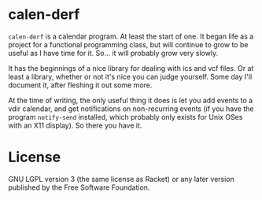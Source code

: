calen-derf
==========

`calen-derf` is a calendar program.  At least the start of one.  It
began life as a project for a functional programming class, but will
continue to grow to be useful as I have time for it.  So... it will
probably grow very slowly.

It has the beginnings of a nice library for dealing with ics and vcf
files.  Or at least a library, whether or not it's nice you can judge
yourself.  Some day I'll document it, after fleshing it out some more.

At the time of writing, the only useful thing it does is let you add
events to a vdir calendar, and get notifications on non-recurring events
(if you have the program `notify-send` installed, which probably only
exists for Unix OSes with an X11 display).
So there you have it.

License
=======

GNU LGPL version 3 (the same license as Racket) or any later version
published by the Free Software Foundation.

